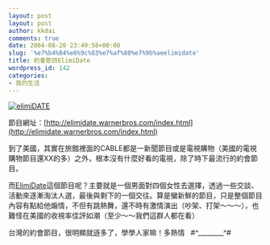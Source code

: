 ```yaml
---
layout: post
layout: post
author: kkdai
comments: true
date: 2004-08-20 23:49:58+00:00
slug: '%e7%b4%84%e6%9c%83%e7%af%80%e7%9b%aeelimidate'
title: 約會節目ElimiDate
wordpress_id: 142
categories:
- 我的生活
---
```


[![elimiDATE](http://elimidate.warnerbros.com/images/elimidate.gif)](http://elimidate.warnerbros.com/index.html)

節目網址：[http://elimidate.warnerbros.com/index.html](http://elimidate.warnerbros.com/index.html)

到了美國，其實在旅館裡面的CABLE都是一新聞節目或是電視購物（美國的電視購物節目還XX的多）之外，根本沒有什麼好看的電視，除了時下最流行的約會節目。

而[ElimiDate](http://elimidate.warnerbros.com/index.html)這個節目呢？主要就是一個男面對四個女性去選擇，透過一些交談、活動來逐漸淘汰人選，最後與剩下的一個交往。算是蠻新鮮的節目，只是整個節目內容有點給他煽情，不但有跳熱舞，還不時有激情演出（吵架、打架～～～），也難怪在美國的收視率佳評如潮（至少～～我們這群人都在看）

台灣的約會節目，很明顯就遜多了，學學人家嘛！多熱情   #^________^#
